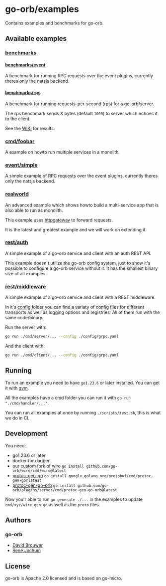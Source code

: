 # go-orb/examples

Contains examples and benchmarks for go-orb.

## Available examples

### [benchmarks](benchmarks/)

#### [benchmarks/event](benchmarks/event)

A benchmark for running RPC requests over the event plugins, currently theres only the natsjs backend.

#### [benchmarks/rps](benchmarks/rps)

A benchmark for running requests-per-second (rps) for a go-orb/server.

The rps benchmark sends X bytes (default `1000`) to server which echoes it to the client.

See the [WIKI](https://github.com/go-orb/go-orb/wiki/RPC-Benchmarks) for results.

### [cmd/foobar](cmd/foobar)

A example on howto run multiple services in a monolith.

### [event/simple](event/simple)

A simple example of RPC requests over the event plugins, currently theres only the natsjs backend.

### [realworld](realworld)

An advanced example which shows howto build a multi-service app that is also able to run as monolith.

This example uses [httpgateway](https://github.com/go-orb/httpgateway) to forward requests.

It is the latest and greatest example and we will work on extending it.

### [rest/auth](rest/auth)

A simple example of a go-orb service and client with an auth REST API.

This example doesn't utilize the go-orb config system, just to show it's possible to configure a go-orb service without it. It has the smallest binary size of all examples.

### [rest/middleware](rest/middleware)

A simple example of a go-orb service and client with a REST middleware.

In it's [config](rest/middleware/config) folder you can find a variaty of config files for different transports as well as logging options and registries. All of them run with the same code/binary.

Run the server with:

```bash
go run ./cmd/server/... --config ./config/grpc.yaml
```

And the client with:

```bash
go run ./cmd/client/... --config ./config/grpc.yaml
```

## Running

To run an example you need to have `go1.23.6` or later installed. You can get it with [gvm](https://github.com/moovweb/gvm).

All the examples have a cmd folder you can run it with `go run "./cmd/handler/..."`.

You can run all examples at once by running `./scripts/test.sh`, this is what we do in CI.

## Development

You need:
- go1.23.6 or later
- docker for dagger
- our custom fork of [wire](https://github.com/go-orb/wire) `go install github.com/go-orb/wire/cmd/wire@latest`
- [protoc-gen-go](https://protobuf.dev/reference/go/go-generated/) `go install google.golang.org/protobuf/cmd/protoc-gen-go@latest`
- [protoc-gen-go-orb](https://github.com/go-orb/plugins/server/cmd/protoc-gen-go-orb) `go install github.com/go-orb/plugins/server/cmd/protoc-gen-go-orb@latest`

Now you'r able to run `go generate ./...` in the examples to update `cmd/xyz/wire_gen.go` as well as the `proto` files.

## Authors

### go-orb

- [David Brouwer](https://github.com/Davincible)
- [René Jochum](https://github.com/jochumdev)

## License

go-orb is Apache 2.0 licensed and is based on go-micro.